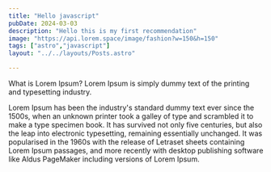 ```yaml
---
title: "Hello javascript"
pubDate: 2024-03-03
description: "Hello this is my first recommendation"
image: "https://api.lorem.space/image/fashion?w=150&h=150"
tags: ["astro","javascript"]
layout: "../../layouts/Posts.astro"

---
```


What is Lorem Ipsum?
Lorem Ipsum is simply dummy text of the printing and typesetting industry.

Lorem Ipsum has been the industry's standard dummy text ever since the 1500s, when an unknown printer took a galley of type and scrambled it to make a type specimen book. It has survived not only five centuries, but also the leap into electronic typesetting, remaining essentially unchanged. It was popularised in the 1960s with the release of Letraset sheets containing Lorem Ipsum passages, and more recently with desktop publishing software like Aldus PageMaker including versions of Lorem Ipsum.